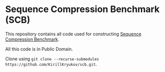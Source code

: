 # Sequence Compression Benchmark (SCB)

This repository contains all code used for constructing
[Sequence Compression Benchmark](http://kirr.dyndns.org/sequence-compression-benchmark/).

All this code is in Public Domain.

Clone using `git clone --recurse-submodules https://github.com/KirillKryukov/scb.git`.
